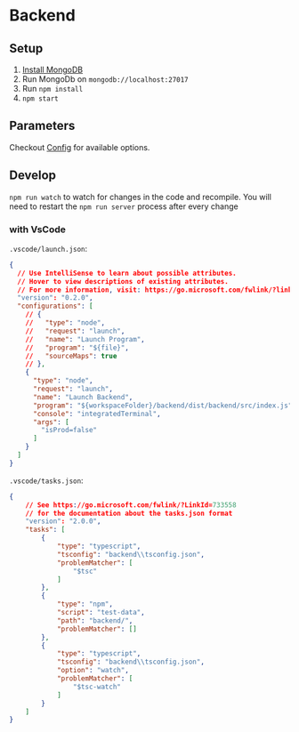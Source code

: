 # Backend

## Setup

1. [Install MongoDB](https://www.w3schools.com/nodejs/nodejs_mongodb.asp)
1. Run MongoDb on `mongodb://localhost:27017`
1. Run `npm install`
1. `npm start`

## Parameters

Checkout [Config]('.config/config.ts') for available options.

## Develop

`npm run watch` to watch for changes in the code and recompile. You will need to restart the `npm run server` process after every change

### with VsCode

`.vscode/launch.json`:

```json
{
  // Use IntelliSense to learn about possible attributes.
  // Hover to view descriptions of existing attributes.
  // For more information, visit: https://go.microsoft.com/fwlink/?linkid=830387
  "version": "0.2.0",
  "configurations": [
    // {
    //   "type": "node",
    //   "request": "launch",
    //   "name": "Launch Program",
    //   "program": "${file}",
    //   "sourceMaps": true
    // },
    {
      "type": "node",
      "request": "launch",
      "name": "Launch Backend",
      "program": "${workspaceFolder}/backend/dist/backend/src/index.js",
      "console": "integratedTerminal",
      "args": [
        "isProd=false"
      ]
    }
  ]
}
```

`.vscode/tasks.json`:

```json
{
    // See https://go.microsoft.com/fwlink/?LinkId=733558
    // for the documentation about the tasks.json format
    "version": "2.0.0",
    "tasks": [
        {
            "type": "typescript",
            "tsconfig": "backend\\tsconfig.json",
            "problemMatcher": [
                "$tsc"
            ]
        },
        {
            "type": "npm",
            "script": "test-data",
            "path": "backend/",
            "problemMatcher": []
        },
        {
            "type": "typescript",
            "tsconfig": "backend\\tsconfig.json",
            "option": "watch",
            "problemMatcher": [
                "$tsc-watch"
            ]
        }
    ]
}
```